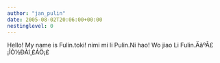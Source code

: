 ```yaml
---
author: "jan_pulin"
date: 2005-08-02T20:06:00+00:00
nestinglevel: 0
---
```

Hello! My name is Fulin.toki! nimi mi li Pulin.Ni hao! Wo jiao Li Fulin.ÄãºÃ£¡ÎÒ½ÐÀî¸£ÁÖ¡£